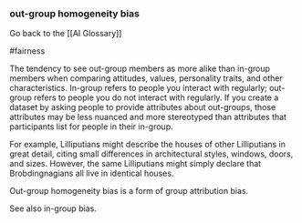 ### out-group homogeneity bias

Go back to the [[AI Glossary]]

#fairness

The tendency to see out-group members as more alike than in-group members when comparing attitudes, values, personality traits, and other characteristics. In-group refers to people you interact with regularly; out-group refers to people you do not interact with regularly. If you create a dataset by asking people to provide attributes about out-groups, those attributes may be less nuanced and more stereotyped than attributes that participants list for people in their in-group.

For example, Lilliputians might describe the houses of other Lilliputians in great detail, citing small differences in architectural styles, windows, doors, and sizes. However, the same Lilliputians might simply declare that Brobdingnagians all live in identical houses.

Out-group homogeneity bias is a form of group attribution bias.

See also in-group bias.

